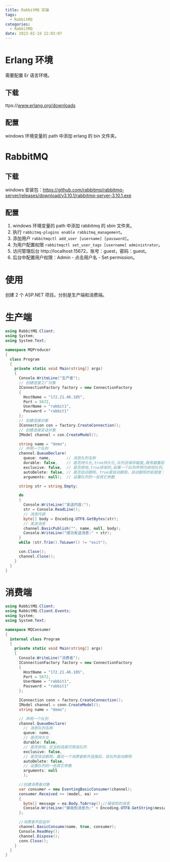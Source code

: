```yaml
---
title: RabbitMQ 实操
tags:
  - RabbitMQ
categories:
  - RabbitMQ
date: 2023-02-19 22:03:07
---
```


# Erlang 环境

需要配置 Er 语言环境。

## 下载

ttps://www.erlang.org/downloads

## 配置

windows 环境变量的 path 中添加 erlang 的 bin 文件夹。

# RabbitMQ

## 下载

windows 安装包：https://github.com/rabbitmq/rabbitmq-server/releases/download/v3.10.1/rabbitmq-server-3.10.1.exe

## 配置

1. windows 环境变量的 path 中添加 rabbitmq 的 sbin 文件夹。
2. 执行 `rabbitmq-plugins enable rabbitmq_management`。
3. 添加用户 `rabbitmqctl add_user [username] [password]`。
4. 为用户配置权限 `rabbitmqctl set_user_tags [username] administrator`。
5. 访问管理后台 http://localhost:15672，账号：guest，密码：guest。
6. 后台中配置用户权限：Admin - 点击用户名 - Set permission。

# 使用

创建 2 个 ASP.NET 项目。分别是生产端和消费端。

# 生产端

```c#
using RabbitMQ.Client;
using System;
using System.Text;

namespace MQProducer
{
  class Program
  {
    private static void Main(string[] args)
    {
      Console.WriteLine("生产者");
      // 创建连接工厂对象
      IConnectionFactory factory = new ConnectionFactory
      {
        HostName = "172.21.46.105",
        Port = 5672,
        UserName = "rabbit1",
        Password = "rabbit1"
      };
      // 创建连接对象
      IConnection con = factory.CreateConnection();
      // 创建连接会话对象
      IModel channel = con.CreateModel();

      string name = "demo";
      // 声明一个队列
      channel.QueueDeclare(
        queue: name,       // 消息队列名称
        durable: false,    // 是否持久化,true持久化,队列会保存磁盘,服务器重启时可以保证不丢失相关信息。
        exclusive: false,  // 是否排他,true排他的,如果一个队列声明为排他队列,该队列仅对首次声明它的连接可见,并在连接断开时自动删除.
        autoDelete: false, // 是否自动删除。true是自动删除。自动删除的前提是：致少有一个消费者连接到这个队列，之后所有与这个队列连接的消费者都断开时,才会自动删除.
        arguments: null);  // 设置队列的一些其它参数

      string str = string.Empty;

      do
      {
        Console.WriteLine("发送内容:");
        str = Console.ReadLine();
        // 消息内容
        byte[] body = Encoding.UTF8.GetBytes(str);
        // 发送消息
        channel.BasicPublish("", name, null, body);
        Console.WriteLine("成功发送消息:" + str);
      }
      while (str.Trim().ToLower() != "exit");

      con.Close();
      channel.Close();
    }
  }
}
```

# 消费端

```c#
using RabbitMQ.Client;
using RabbitMQ.Client.Events;
using System;
using System.Text;

namespace MQConsumer
{
  internal class Program
  {
    private static void Main(string[] args)
    {
      Console.WriteLine("消费者");
      IConnectionFactory factory = new ConnectionFactory
      {
        HostName = "172.21.46.105",
        Port = 5672,
        UserName = "rabbit1",
        Password = "rabbit1"
      };

      IConnection conn = factory.CreateConnection();
      IModel channel = conn.CreateModel();
      string name = "demo";

      // 声明一个队列
      channel.QueueDeclare(
        // 消息队列名称
        queue: name,
        // 是否持久化
        durable: false,
        // 是否排他。仅当前连接可用该队列
        exclusive: false,
        // 是否自动删除。最后一个消费者断开连接后，该队列自动删除
        autoDelete: false,
        // 设置队列的一些其它参数
        arguments: null
        );

      //创建消费者对象
      var consumer = new EventingBasicConsumer(channel);
      consumer.Received += (model, ea) =>
      {
        byte[] message = ea.Body.ToArray();//接收到的消息
        Console.WriteLine("接收到消息为:" + Encoding.UTF8.GetString(message));
      };

      //消费者开启监听
      channel.BasicConsume(name, true, consumer);
      Console.ReadKey();
      channel.Dispose();
      conn.Close();
    }
  }
}
```
